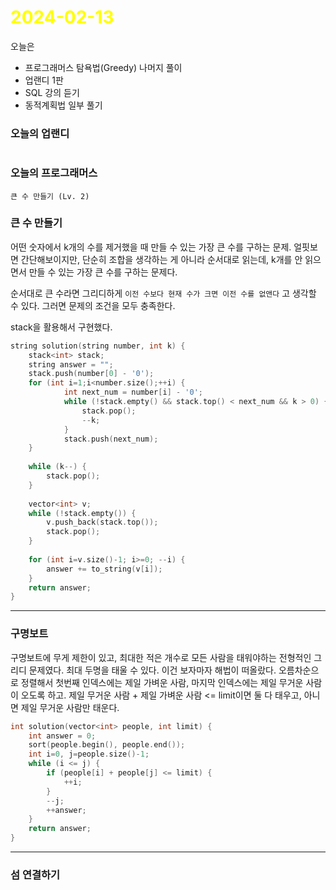 # <span style="color:yellow">2024-02-13</span>

오늘은
- 프로그래머스 탐욕법(Greedy) 나머지 풀이
- 업랜디 1판
- SQL 강의 듣기 
- 동적계획법 일부 풀기



### 오늘의 업랜디
```

```


### 오늘의 프로그래머스
```
큰 수 만들기 (Lv. 2)

```

### 큰 수 만들기
어떤 숫자에서 k개의 수를 제거했을 때 만들 수 있는 가장 큰 수를 구하는 문제.
얼핏보면 간단해보이지만, 단순히 조합을 생각하는 게 아니라 순서대로 읽는데, k개를 안 읽으면서 만들 수 있는 가장 큰 수를 구하는 문제다.

순서대로 큰 수라면 그리디하게 ``이전 수보다 현재 수가 크면 이전 수를 없앤다`` 고 생각할 수 있다.
그러면 문제의 조건을 모두 충족한다.

stack을 활용해서 구현했다.

```cpp
string solution(string number, int k) {
    stack<int> stack;
    string answer = "";
    stack.push(number[0] - '0');
    for (int i=1;i<number.size();++i) {
            int next_num = number[i] - '0';
            while (!stack.empty() && stack.top() < next_num && k > 0) {
                stack.pop();
                --k;
            }
            stack.push(next_num);
    }
    
    while (k--) {
        stack.pop();
    }
    
    vector<int> v;
    while (!stack.empty()) {
        v.push_back(stack.top());
        stack.pop();
    }
    
    for (int i=v.size()-1; i>=0; --i) {
        answer += to_string(v[i]);
    }
    return answer;
}
```


- - -


### 구명보트
구명보트에 무게 제한이 있고, 최대한 적은 개수로 모든 사람을 태워야하는 전형적인 그리디 문제였다.
최대 두명을 태울 수 있다. 이건 보자마자 해법이 떠올랐다.
오름차순으로 정렬해서 첫번째 인덱스에는 제일 가벼운 사람, 마지막 인덱스에는 제일 무거운 사람이 오도록 하고.
제일 무거운 사람 + 제일 가벼운 사람 <= limit이면 둘 다 태우고, 아니면 제일 무거운 사람만 태운다.


```cpp
int solution(vector<int> people, int limit) {
    int answer = 0;
    sort(people.begin(), people.end());
    int i=0, j=people.size()-1;
    while (i <= j) {
        if (people[i] + people[j] <= limit) {
            ++i;
        }
        --j;
        ++answer;
    }
    return answer;
}
```



- - -

### 섬 연결하기